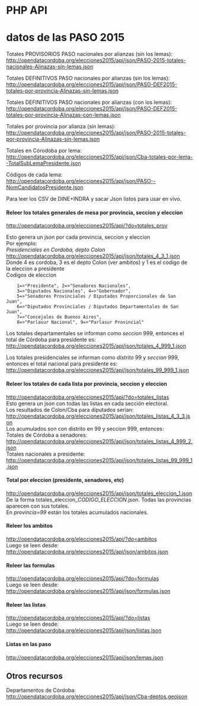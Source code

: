 # PHP API

# datos de las PASO 2015

Totales PROVISORIOS PASO nacionales por alianzas (sin los lemas):  
http://opendatacordoba.org/elecciones2015/api/json/PASO-2015-totales-nacionales-Alinazas-sin-lemas.json  
  
Totales DEFINITIVOS PASO nacionales por alianzas (sin los lemas):  
http://opendatacordoba.org/elecciones2015/api/json/PASO-DEF2015-totales-por-provincia-Alinazas-sin-lemas.json  
  
Totales DEFINITIVOS PASO nacionales por alianzas (con los lemas):  
http://opendatacordoba.org/elecciones2015/api/json/PASO-DEF2015-totales-por-provincia-Alinazas-con-lemas.json  
  
Totales por provincia por alianza (sin lemas):  
http://opendatacordoba.org/elecciones2015/api/json/PASO-2015-totales-por-provincia-Alinazas-sin-lemas.json  

Totales en Córodoba por lema:  
http://opendatacordoba.org/elecciones2015/api/json/Cba-totales-por-lema--TotalSubLemaPresidente.json  

Códigos de cada lema:  
http://opendatacordoba.org/elecciones2015/api/json/PASO--NomCandidatosPresidente.json  

Para leer los CSV de DINE+INDRA y sacar Json listos para usar en vivo.  
  
#### Releer los totales generales de mesa por provincia, seccion y eleccion  
http://opendatacordoba.org/elecciones2015/api/?do=totales_prov  

Esto genera un json por cada provincia, seccion y eleccion  
Por ejemplo:  
*Presidenciales en Cordoba, depto Colon*  
http://opendatacordoba.org/elecciones2015/api/json/totales_4_3_1.json  
Donde 4 es cordoba, 3 es el depto Colon (ver ambitos) y 1 es el codigo de la eleccion a presidente  
Codigos de eleccion  
```
	1=>"Presidente", 2=>"Senadores Nacionales",
	3=>"Diputados Nacionales", 4=>"Gobernador",
	5=>"Senadores Provinciales / Diputados Proporcionales de San Juan",
	6=>"Diputados Provinciales / Diputados Departamentales de San Juan",
	7=>"Concejales de Buenos Aires",
	8=>"Parlasur Nacional", 9=>"Parlasur Provincial"
```

Los totales departamentales se informan como *seccion* 999, entonces el total de Córdoba para presidente es:   
http://opendatacordoba.org/elecciones2015/api/json/totales_4_999_1.json  
  
Los totales presidenciales se informan como *distrito* 99 y *seccion* 999, entonces el total nacional para presidente es:  
http://opendatacordoba.org/elecciones2015/api/json/totales_99_999_1.json  

#### Releer los totales de cada lista por provincia, seccion y eleccion  
http://opendatacordoba.org/elecciones2015/api/?do=totales_listas  
Esto genera un json con todas las listas en cada sección electoral.  
Los resultados de Colon/Cba para diputados serían:  
http://opendatacordoba.org/elecciones2015/api/json/totales_listas_4_3_3.json  
Los acumulados son con distrito en 99 y seccion 999, entonces:  
Totales de Córdoba a senadores: http://opendatacordoba.org/elecciones2015/api/json/totales_listas_4_999_2.json  
Totales nacionales a presidente: http://opendatacordoba.org/elecciones2015/api/json/totales_listas_99_999_1.json  

#### Total por eleccion (presidente, senadores, etc)
http://opendatacordoba.org/elecciones2015/api/json/totales_eleccion_1.json  
De la forma totales_eleccion_*CODIGO_ELECCION*.json. Todas las provincias aparecen con sus totales.  
En *provincia=99* están los totales acumulados nacionales.  
  
#### Releer los ambitos
http://opendatacordoba.org/elecciones2015/api/?do=ambitos  
Luego se leen desde:  
http://opendatacordoba.org/elecciones2015/api/json/ambitos.json  

#### Releer las formulas  
http://opendatacordoba.org/elecciones2015/api/?do=formulas  
Luego se leen desde:  
http://opendatacordoba.org/elecciones2015/api/json/formulas.json  

#### Releer las listas  
http://opendatacordoba.org/elecciones2015/api/?do=listas  
Luego se leen desde:  
http://opendatacordoba.org/elecciones2015/api/json/listas.json  

#### Listas en las paso

http://opendatacordoba.org/elecciones2015/api/json/lemas.json  

## Otros recursos

Departamentos de Córdoba:  
http://opendatacordoba.org/elecciones2015/api/json/Cba-deptos.geojson  